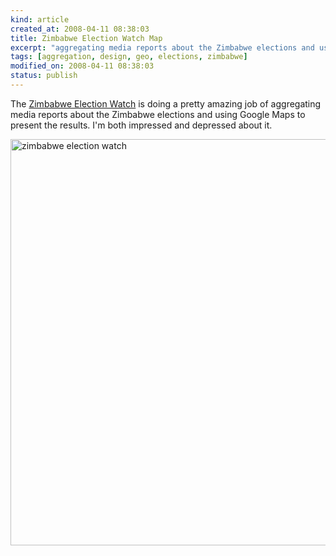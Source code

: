 ```yaml
--- 
kind: article
created_at: 2008-04-11 08:38:03
title: Zimbabwe Election Watch Map
excerpt: "aggregating media reports about the Zimbabwe elections and using Google Maps to present the results"
tags: [aggregation, design, geo, elections, zimbabwe]
modified_on: 2008-04-11 08:38:03
status: publish
---
```


The <a href="http://www.sokwanele.com/">Zimbabwe Election Watch</a> is doing a pretty amazing job of aggregating media reports about the Zimbabwe elections and using Google Maps to present the results. I'm both impressed and depressed about it. 

<img src='/images/2008/03/picture-8.png' alt='zimbabwe election watch'  width='650px' />